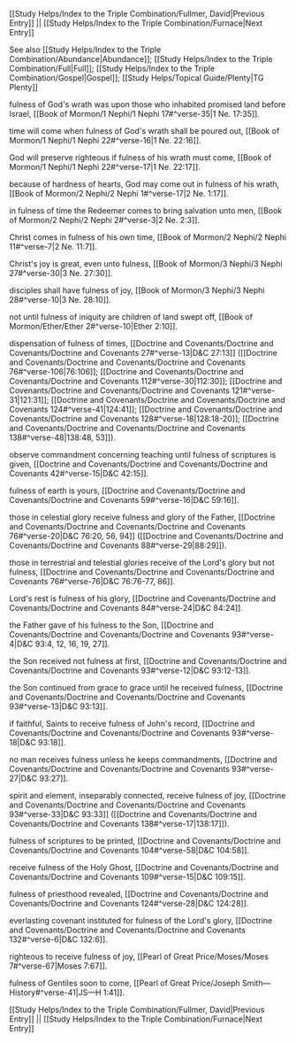 [[Study Helps/Index to the Triple Combination/Fullmer, David|Previous Entry]]  ||  [[Study Helps/Index to the Triple Combination/Furnace|Next Entry]]

 See also [[Study Helps/Index to the Triple Combination/Abundance|Abundance]]; [[Study Helps/Index to the Triple Combination/Full|Full]]; [[Study Helps/Index to the Triple Combination/Gospel|Gospel]]; [[Study Helps/Topical Guide/Plenty|TG Plenty]]

 fulness of God's wrath was upon those who inhabited promised land before Israel, [[Book of Mormon/1 Nephi/1 Nephi 17#^verse-35|1 Ne. 17:35]].

 time will come when fulness of God's wrath shall be poured out, [[Book of Mormon/1 Nephi/1 Nephi 22#^verse-16|1 Ne. 22:16]].

 God will preserve righteous if fulness of his wrath must come, [[Book of Mormon/1 Nephi/1 Nephi 22#^verse-17|1 Ne. 22:17]].

 because of hardness of hearts, God may come out in fulness of his wrath, [[Book of Mormon/2 Nephi/2 Nephi 1#^verse-17|2 Ne. 1:17]].

 in fulness of time the Redeemer comes to bring salvation unto men, [[Book of Mormon/2 Nephi/2 Nephi 2#^verse-3|2 Ne. 2:3]].

 Christ comes in fulness of his own time, [[Book of Mormon/2 Nephi/2 Nephi 11#^verse-7|2 Ne. 11:7]].

 Christ's joy is great, even unto fulness, [[Book of Mormon/3 Nephi/3 Nephi 27#^verse-30|3 Ne. 27:30]].

 disciples shall have fulness of joy, [[Book of Mormon/3 Nephi/3 Nephi 28#^verse-10|3 Ne. 28:10]].

 not until fulness of iniquity are children of land swept off, [[Book of Mormon/Ether/Ether 2#^verse-10|Ether 2:10]].

 dispensation of fulness of times, [[Doctrine and Covenants/Doctrine and Covenants/Doctrine and Covenants 27#^verse-13|D&C 27:13]] ([[Doctrine and Covenants/Doctrine and Covenants/Doctrine and Covenants 76#^verse-106|76:106]]; [[Doctrine and Covenants/Doctrine and Covenants/Doctrine and Covenants 112#^verse-30|112:30]]; [[Doctrine and Covenants/Doctrine and Covenants/Doctrine and Covenants 121#^verse-31|121:31]]; [[Doctrine and Covenants/Doctrine and Covenants/Doctrine and Covenants 124#^verse-41|124:41]]; [[Doctrine and Covenants/Doctrine and Covenants/Doctrine and Covenants 128#^verse-18|128:18-20]]; [[Doctrine and Covenants/Doctrine and Covenants/Doctrine and Covenants 138#^verse-48|138:48, 53]]).

 observe commandment concerning teaching until fulness of scriptures is given, [[Doctrine and Covenants/Doctrine and Covenants/Doctrine and Covenants 42#^verse-15|D&C 42:15]].

 fulness of earth is yours, [[Doctrine and Covenants/Doctrine and Covenants/Doctrine and Covenants 59#^verse-16|D&C 59:16]].

 those in celestial glory receive fulness and glory of the Father, [[Doctrine and Covenants/Doctrine and Covenants/Doctrine and Covenants 76#^verse-20|D&C 76:20, 56, 94]] ([[Doctrine and Covenants/Doctrine and Covenants/Doctrine and Covenants 88#^verse-29|88:29]]).

 those in terrestrial and telestial glories receive of the Lord's glory but not fulness, [[Doctrine and Covenants/Doctrine and Covenants/Doctrine and Covenants 76#^verse-76|D&C 76:76-77, 86]].

 Lord's rest is fulness of his glory, [[Doctrine and Covenants/Doctrine and Covenants/Doctrine and Covenants 84#^verse-24|D&C 84:24]].

 the Father gave of his fulness to the Son, [[Doctrine and Covenants/Doctrine and Covenants/Doctrine and Covenants 93#^verse-4|D&C 93:4, 12, 16, 19, 27]].

 the Son received not fulness at first, [[Doctrine and Covenants/Doctrine and Covenants/Doctrine and Covenants 93#^verse-12|D&C 93:12-13]].

 the Son continued from grace to grace until he received fulness, [[Doctrine and Covenants/Doctrine and Covenants/Doctrine and Covenants 93#^verse-13|D&C 93:13]].

 if faithful, Saints to receive fulness of John's record, [[Doctrine and Covenants/Doctrine and Covenants/Doctrine and Covenants 93#^verse-18|D&C 93:18]].

 no man receives fulness unless he keeps commandments, [[Doctrine and Covenants/Doctrine and Covenants/Doctrine and Covenants 93#^verse-27|D&C 93:27]].

 spirit and element, inseparably connected, receive fulness of joy, [[Doctrine and Covenants/Doctrine and Covenants/Doctrine and Covenants 93#^verse-33|D&C 93:33]] ([[Doctrine and Covenants/Doctrine and Covenants/Doctrine and Covenants 138#^verse-17|138:17]]).

 fulness of scriptures to be printed, [[Doctrine and Covenants/Doctrine and Covenants/Doctrine and Covenants 104#^verse-58|D&C 104:58]].

 receive fulness of the Holy Ghost, [[Doctrine and Covenants/Doctrine and Covenants/Doctrine and Covenants 109#^verse-15|D&C 109:15]].

 fulness of priesthood revealed, [[Doctrine and Covenants/Doctrine and Covenants/Doctrine and Covenants 124#^verse-28|D&C 124:28]].

 everlasting covenant instituted for fulness of the Lord's glory, [[Doctrine and Covenants/Doctrine and Covenants/Doctrine and Covenants 132#^verse-6|D&C 132:6]].

 righteous to receive fulness of joy, [[Pearl of Great Price/Moses/Moses 7#^verse-67|Moses 7:67]].

 fulness of Gentiles soon to come, [[Pearl of Great Price/Joseph Smith—History#^verse-41|JS—H 1:41]].

[[Study Helps/Index to the Triple Combination/Fullmer, David|Previous Entry]]  ||  [[Study Helps/Index to the Triple Combination/Furnace|Next Entry]]